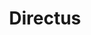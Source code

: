 ---
title: "Directus"
icon: images/icons/directus.svg
official_url: https://directus.io/
taxonomy: cms
---